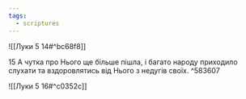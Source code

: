 ```yaml
---
tags:
  - scriptures
---
```


![[Луки 5 14#^bc68f8]]

15 А чутка про Нього ще більше пішла, і багато народу приходило слухати та вздоровлятись від Нього з недугів своїх. ^583607

![[Луки 5 16#^c0352c]]